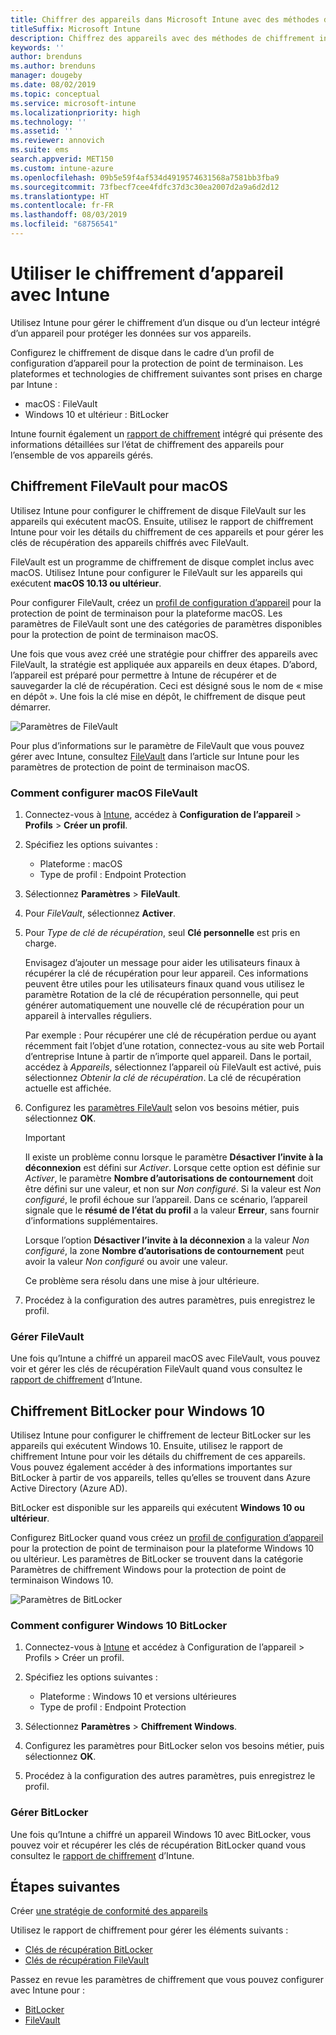 ```yaml
---
title: Chiffrer des appareils dans Microsoft Intune avec des méthodes de chiffrement prises en charge par les plateformes
titleSuffix: Microsoft Intune
description: Chiffrez des appareils avec des méthodes de chiffrement intégrées, comme BitLocker ou FileVault, et gérez les clés de récupération pour ces appareils chiffrés depuis le portail Intune.
keywords: ''
author: brenduns
ms.author: brenduns
manager: dougeby
ms.date: 08/02/2019
ms.topic: conceptual
ms.service: microsoft-intune
ms.localizationpriority: high
ms.technology: ''
ms.assetid: ''
ms.reviewer: annovich
ms.suite: ems
search.appverid: MET150
ms.custom: intune-azure
ms.openlocfilehash: 09b5e59f4af534d4919574631568a7581bb3fba9
ms.sourcegitcommit: 73fbecf7cee4fdfc37d3c30ea2007d2a9a6d2d12
ms.translationtype: HT
ms.contentlocale: fr-FR
ms.lasthandoff: 08/03/2019
ms.locfileid: "68756541"
---
```

# <a name="use-device-encryption-with-intune"></a>Utiliser le chiffrement d’appareil avec Intune  

Utilisez Intune pour gérer le chiffrement d’un disque ou d’un lecteur intégré d’un appareil pour protéger les données sur vos appareils.  

Configurez le chiffrement de disque dans le cadre d’un profil de configuration d’appareil pour la protection de point de terminaison. Les plateformes et technologies de chiffrement suivantes sont prises en charge par Intune :  
- macOS : FileVault   
- Windows 10 et ultérieur : BitLocker  

Intune fournit également un [rapport de chiffrement](encryption-monitor.md) intégré qui présente des informations détaillées sur l’état de chiffrement des appareils pour l’ensemble de vos appareils gérés.  

## <a name="filevault-encryption-for-macos"></a>Chiffrement FileVault pour macOS  

Utilisez Intune pour configurer le chiffrement de disque FileVault sur les appareils qui exécutent macOS. Ensuite, utilisez le rapport de chiffrement Intune pour voir les détails du chiffrement de ces appareils et pour gérer les clés de récupération des appareils chiffrés avec FileVault.  

FileVault est un programme de chiffrement de disque complet inclus avec macOS. Utilisez Intune pour configurer le FileVault sur les appareils qui exécutent **macOS 10.13 ou ultérieur**.  

Pour configurer FileVault, créez un [profil de configuration d’appareil](device-profile-create.md) pour la protection de point de terminaison pour la plateforme macOS. Les paramètres de FileVault sont une des catégories de paramètres disponibles pour la protection de point de terminaison macOS.  

Une fois que vous avez créé une stratégie pour chiffrer des appareils avec FileVault, la stratégie est appliquée aux appareils en deux étapes. D’abord, l’appareil est préparé pour permettre à Intune de récupérer et de sauvegarder la clé de récupération. Ceci est désigné sous le nom de « mise en dépôt ». Une fois la clé mise en dépôt, le chiffrement de disque peut démarrer.

![Paramètres de FileVault](./media/encrypt-devices/filevault-settings.png)

Pour plus d’informations sur le paramètre de FileVault que vous pouvez gérer avec Intune, consultez [FileVault](endpoint-protection-macos.md#filevault) dans l’article sur Intune pour les paramètres de protection de point de terminaison macOS.  

### <a name="how-to-configure-macos-filevault"></a>Comment configurer macOS FileVault 

1. Connectez-vous à [Intune](https://go.microsoft.com/fwlink/?linkid=2090973), accédez à **Configuration de l’appareil** > **Profils** > **Créer un profil**.  

2. Spécifiez les options suivantes :  

   - Plateforme : macOS  
   - Type de profil : Endpoint Protection  

3. Sélectionnez **Paramètres** > **FileVault**.  

4. Pour *FileVault*, sélectionnez **Activer**.  

5. Pour *Type de clé de récupération*, seul **Clé personnelle** est pris en charge.  

   Envisagez d’ajouter un message pour aider les utilisateurs finaux à récupérer la clé de récupération pour leur appareil. Ces informations peuvent être utiles pour les utilisateurs finaux quand vous utilisez le paramètre Rotation de la clé de récupération personnelle, qui peut générer automatiquement une nouvelle clé de récupération pour un appareil à intervalles réguliers.  

   Par exemple : Pour récupérer une clé de récupération perdue ou ayant récemment fait l’objet d’une rotation, connectez-vous au site web Portail d’entreprise Intune à partir de n’importe quel appareil. Dans le portail, accédez à *Appareils*, sélectionnez l’appareil où FileVault est activé, puis sélectionnez *Obtenir la clé de récupération*. La clé de récupération actuelle est affichée.  

6. Configurez les [paramètres FileVault](endpoint-protection-macos.md#filevault) selon vos besoins métier, puis sélectionnez **OK**.  

   > [!IMPORTANT]  
   > Il existe un problème connu lorsque le paramètre **Désactiver l’invite à la déconnexion** est défini sur *Activer*. Lorsque cette option est définie sur *Activer*, le paramètre **Nombre d’autorisations de contournement** doit être défini sur une valeur, et non sur *Non configuré*. Si la valeur est *Non configuré*, le profil échoue sur l’appareil. Dans ce scénario, l’appareil signale que le **résumé de l’état du profil** a la valeur **Erreur**, sans fournir d’informations supplémentaires.
   > 
   > Lorsque l’option **Désactiver l’invite à la déconnexion** a la valeur *Non configuré*, la zone **Nombre d’autorisations de contournement** peut avoir la valeur *Non configuré* ou avoir une valeur.  
   > 
   > Ce problème sera résolu dans une mise à jour ultérieure. 

7. Procédez à la configuration des autres paramètres, puis enregistrez le profil.  

### <a name="manage-filevault"></a>Gérer FileVault  

Une fois qu’Intune a chiffré un appareil macOS avec FileVault, vous pouvez voir et gérer les clés de récupération FileVault quand vous consultez le [rapport de chiffrement](encryption-monitor.md) d’Intune.  

## <a name="bitlocker-encryption-for-windows-10"></a>Chiffrement BitLocker pour Windows 10  

Utilisez Intune pour configurer le chiffrement de lecteur BitLocker sur les appareils qui exécutent Windows 10. Ensuite, utilisez le rapport de chiffrement Intune pour voir les détails du chiffrement de ces appareils. Vous pouvez également accéder à des informations importantes sur BitLocker à partir de vos appareils, telles qu’elles se trouvent dans Azure Active Directory (Azure AD).  

BitLocker est disponible sur les appareils qui exécutent **Windows 10 ou ultérieur**.  

Configurez BitLocker quand vous créez un [profil de configuration d’appareil](device-profile-create.md) pour la protection de point de terminaison pour la plateforme Windows 10 ou ultérieur. Les paramètres de BitLocker se trouvent dans la catégorie Paramètres de chiffrement Windows pour la protection de point de terminaison Windows 10.    

![Paramètres de BitLocker](./media/encrypt-devices/bitlocker-settings.png) 

### <a name="how-to-configure-windows-10-bitlocker"></a>Comment configurer Windows 10 BitLocker  

1. Connectez-vous à [Intune](https://go.microsoft.com/fwlink/?linkid=2090973) et accédez à Configuration de l’appareil > Profils > Créer un profil.  

2. Spécifiez les options suivantes :  
   - Plateforme : Windows 10 et versions ultérieures  
   - Type de profil : Endpoint Protection  

3. Sélectionnez **Paramètres** > **Chiffrement Windows**.

4. Configurez les paramètres pour BitLocker selon vos besoins métier, puis sélectionnez **OK**.  

5. Procédez à la configuration des autres paramètres, puis enregistrez le profil.  

### <a name="manage-bitlocker"></a>Gérer BitLocker  

Une fois qu’Intune a chiffré un appareil Windows 10 avec BitLocker, vous pouvez voir et récupérer les clés de récupération BitLocker quand vous consultez le [rapport de chiffrement](encryption-monitor.md) d’Intune.  

## <a name="next-steps"></a>Étapes suivantes  

Créer [une stratégie de conformité des appareils](compliance-policy-create-windows.md)  

Utilisez le rapport de chiffrement pour gérer les éléments suivants :  
- [Clés de récupération BitLocker](encryption-monitor.md#bitlocker-recovery-keys)
- [Clés de récupération FileVault](encryption-monitor.md#filevault-recovery-keys)

Passez en revue les paramètres de chiffrement que vous pouvez configurer avec Intune pour :  
- [BitLocker](endpoint-protection-windows-10.md#windows-encryption)  
- [FileVault](endpoint-protection-macos.md#filevault)  
 
 
